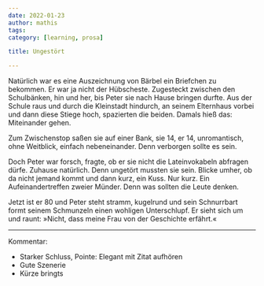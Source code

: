 ```yaml
---
date: 2022-01-23
author: mathis
tags:
category: [learning, prosa]

title: Ungestört

---
```


Natürlich war es eine Auszeichnung von Bärbel ein Briefchen zu bekommen. Er war ja nicht der Hübscheste. Zugesteckt zwischen den Schulbänken, hin und her, bis Peter sie nach Hause bringen durfte. Aus der Schule raus und durch die Kleinstadt hindurch, an seinem Elternhaus vorbei und dann diese Stiege hoch, spazierten die beiden. Damals hieß das: Miteinander gehen.

Zum Zwischenstop saßen sie auf einer Bank, sie 14, er 14, unromantisch, ohne Weitblick, einfach nebeneinander. Denn verborgen sollte es sein.

Doch Peter war forsch, fragte, ob er sie nicht die Lateinvokabeln abfragen dürfe. Zuhause natürlich. Denn ungetört mussten sie sein. Blicke umher, ob da nicht jemand kommt und dann kurz, ein Kuss. Nur kurz. Ein Aufeinandertreffen zweier Münder. Denn was sollten die Leute denken.

Jetzt ist er 80 und Peter steht stramm, kugelrund und sein Schnurrbart formt seinem Schmunzeln einen wohligen Unterschlupf. Er sieht sich um und raunt: »Nicht, dass meine Frau von der Geschichte erfährt.«

---

Kommentar:

- Starker Schluss, Pointe: Elegant mit Zitat aufhören
- Gute Szenerie
- Kürze bringts

